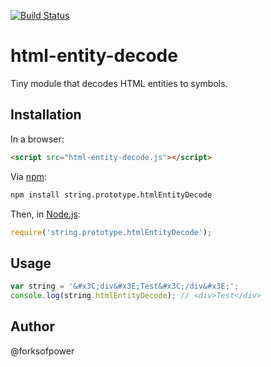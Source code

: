 [![Build Status](https://travis-ci.org/forksofpower/html-entity-decode.svg?branch=master)](https://travis-ci.org/forksofpower/html-entity-decode)
# html-entity-decode
Tiny module that decodes HTML entities to symbols.

## Installation

In a browser:
```html
<script src="html-entity-decode.js"></script>
```

Via [npm](http://npmjs.org/):
```bash
npm install string.prototype.htmlEntityDecode
```

Then, in [Node.js](http://nodejs.org/):
```js
require('string.prototype.htmlEntityDecode');
```
## Usage
```js
var string = '&#x3C;div&#x3E;Test&#x3C;/div&#x3E;';
console.log(string.htmlEntityDecode); // <div>Test</div>
```

## Author
@forksofpower
